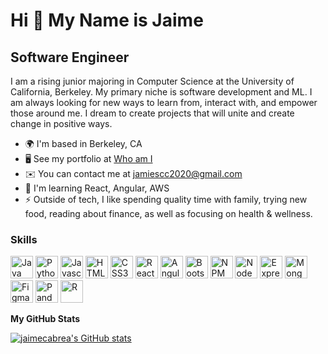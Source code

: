 Hi 👋 My Name is Jaime
======================

Software Engineer
--------------------

I am a rising junior majoring in Computer Science at the University of California, Berkeley. My primary niche is software development and ML. I am always looking for new ways to learn from, interact with, and empower those around me. I dream to create projects that will unite and create change in positive ways.

* 🌍  I'm based in Berkeley, CA
* 🖥️  See my portfolio at [Who am I](LINK)
* ✉️  You can contact me at [jamiescc2020@gmail.com](mailto:jamiescc2020@gmail.com)
* 🧠  I'm learning React, Angular, AWS
* ⚡  Outside of tech, I like spending quality time with family, trying new food, reading about finance, as well as focusing on health & wellness.

### Skills

<p align="left">
<a href="https://www.oracle.com/java/" target="_blank" rel="noreferrer"><img src="https://raw.githubusercontent.com/danielcranney/readme-generator/main/public/icons/skills/java-colored.svg" width="36" height="36" alt="Java" /></a>
<a href="https://www.python.org/" target="_blank" rel="noreferrer"><img src="https://raw.githubusercontent.com/danielcranney/readme-generator/main/public/icons/skills/python-colored.svg" width="36" height="36" alt="Python" /></a>
<a href="https://developer.mozilla.org/en-US/docs/Web/JavaScript" target="_blank" rel="noreferrer"><img src="https://raw.githubusercontent.com/danielcranney/readme-generator/main/public/icons/skills/javascript-colored.svg" width="36" height="36" alt="Javascript" /></a>
<a href="https://developer.mozilla.org/en-US/docs/Glossary/HTML5" target="_blank" rel="noreferrer"><img src="https://raw.githubusercontent.com/danielcranney/readme-generator/main/public/icons/skills/html5-colored.svg" width="36" height="36" alt="HTML5" /></a>
<a href="https://developer.mozilla.org/en-US/docs/Web/CSS" target="_blank" rel="noreferrer"><img src="https://raw.githubusercontent.com/danielcranney/readme-generator/main/public/icons/skills/css3-colored.svg" width="36" height="36" alt="CSS3" /></a>
<a href="https://reactjs.org/" target="_blank" rel="noreferrer"><img src="https://raw.githubusercontent.com/danielcranney/readme-generator/main/public/icons/skills/react-colored.svg" width="36" height="36" alt="React" /></a>
<a href="https://angular.io/" target="_blank" rel="noreferrer"><img src="https://raw.githubusercontent.com/danielcranney/readme-generator/main/public/icons/skills/angularjs-colored.svg" width="36" height="36" alt="Angular" /></a>
<a href="https://getbootstrap.com/" target="_blank" rel="noreferrer"><img src="https://raw.githubusercontent.com/danielcranney/readme-generator/main/public/icons/skills/bootstrap-colored.svg" width="36" height="36" alt="Bootstrap" /></a>
<a href="https://docs.npmjs.com/about-npm" target="_blank" rel="noreferrer"><img src="https://avatars.githubusercontent.com/u/6078720?s=200&v=4" width="36" height="36" alt="NPM" /></a>
<a href="https://nodejs.org/en/" target="_blank" rel="noreferrer"><img src="https://raw.githubusercontent.com/danielcranney/readme-generator/main/public/icons/skills/nodejs-colored.svg" width="36" height="36" alt="NodeJS" /></a>
<a href="https://expressjs.com/" target="_blank" rel="noreferrer"><img src="https://raw.githubusercontent.com/danielcranney/readme-generator/main/public/icons/skills/express-colored-dark.svg" width="36" height="36" alt="Express" /></a>
<a href="https://www.mongodb.com/" target="_blank" rel="noreferrer"><img src="https://raw.githubusercontent.com/danielcranney/readme-generator/main/public/icons/skills/mongodb-colored.svg" width="36" height="36" alt="MongoDB" /></a>
<a href="https://www.figma.com/" target="_blank" rel="noreferrer"><img src="https://raw.githubusercontent.com/danielcranney/readme-generator/main/public/icons/skills/figma-colored.svg" width="36" height="36" alt="Figma" /></a>
<a href="https://pandas.pydata.org/docs/getting_started/overview.html" target="_blank" rel="noreferrer"><img src="https://avatars.githubusercontent.com/u/21206976?s=200&v=4" width="36" height="36" alt="Pandas" /></a>
<a href="https://www.r-project.org/" target="_blank" rel="noreferrer"><img src="https://www.r-project.org/Rlogo.png" width="36" height="36" alt="R" /></a>
</p>

<b>My GitHub Stats</b>

<a href="http://www.github.com/jaimecabrea"><img src="https://github-readme-stats.vercel.app/api?username=jaimecabrea&show_icons=true&hide=&count_private=true&title_color=14b8a6&text_color=ffffff&icon_color=ffffff&bg_color=1c1917&hide_border=true&show_icons=true" alt="jaimecabrea's GitHub stats" /></a>



<!--
**jaimecabrea/jaimecabrea** is a ✨ _special_ ✨ repository because its `README.md` (this file) appears on your GitHub profile.

Here are some ideas to get you started:

- 🔭 I’m currently working on ...
- 🌱 I’m currently learning ...
- 👯 I’m looking to collaborate on ...
- 🤔 I’m looking for help with ...
- 💬 Ask me about ...
- 📫 How to reach me: ...
- 😄 Pronouns: ...
- ⚡ Fun fact: ...


* 🌍  I'm based in Berkeley, CA
* 🖥️  See my portfolio at [Who am I](LINK)
* ✉️  You can contact me at [jamiescc2020@gmail.com](mailto:jamiescc2020@gmail.com)
* 🚀  I'm currently working on [untStatus](http://untstatus.com)
* 🧠  I'm learning React, Angular, AWS
* 🤝  I'm open to collaborating on Websites, App Applications, and Automation projects
* ⚡  Outside of tech, I like spending quality time with family, trying new food, reading about finances, and focusing on health & wellness.

-->
